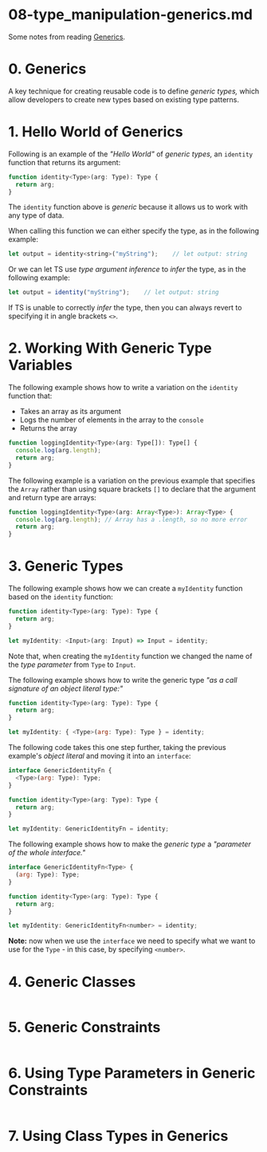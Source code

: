 
# 08-type_manipulation-generics.md

Some notes from reading
[Generics](https://www.typescriptlang.org/docs/handbook/2/generics.html).

# 0. Generics

A key technique for creating reusable code is to define *generic types,*
which allow developers to create new types based on existing type patterns.

# 1. Hello World of Generics

Following is an example of the *"Hello World"* of *generic types,* an `identity` function that
returns its argument:

```javascript
function identity<Type>(arg: Type): Type {
  return arg;
}
```

The `identity` function above is *generic* because it allows us to work with any type of data.

When calling this function we can either specify the type, as in the following example:

```javascript
let output = identity<string>("myString");    // let output: string
```

Or we can let TS use *type argument inference* to *infer* the type, as in the following example:

```javascript
let output = identity("myString");    // let output: string
```

If TS is unable to correctly *infer* the type, then you can always revert to specifying it in angle brackets `<>`.

# 2. Working With Generic Type Variables

The following example shows how to write a variation on the `identity` function that:

- Takes an array as its argument
- Logs the number of elements in the array to the `console`
- Returns the array

```javascript
function loggingIdentity<Type>(arg: Type[]): Type[] {
  console.log(arg.length);
  return arg;
}
```

The following example is a variation on the previous example that specifies the `Array` rather
than using square brackets `[]` to declare that the argument and return type are arrays:

```javascript
function loggingIdentity<Type>(arg: Array<Type>): Array<Type> {
  console.log(arg.length); // Array has a .length, so no more error
  return arg;
}
```

# 3. Generic Types

The following example shows how we can create a `myIdentity` function based on the `identity` function:

```javascript
function identity<Type>(arg: Type): Type {
  return arg;
}

let myIdentity: <Input>(arg: Input) => Input = identity;
```

Note that, when creating the `myIdentity` function we changed the name of the *type parameter* from `Type`
to `Input`.

The following example shows how to write the generic type *"as a call signature of an object literal type:"*

```javascript
function identity<Type>(arg: Type): Type {
  return arg;
}

let myIdentity: { <Type>(arg: Type): Type } = identity;
```

The following code takes this one step further, taking the previous example's *object literal* and moving it
into an `interface`:

```javascript
interface GenericIdentityFn {
  <Type>(arg: Type): Type;
}

function identity<Type>(arg: Type): Type {
  return arg;
}

let myIdentity: GenericIdentityFn = identity;
```

The following example shows how to make the *generic type* a *"parameter of the whole interface."*

```javascript
interface GenericIdentityFn<Type> {
  (arg: Type): Type;
}

function identity<Type>(arg: Type): Type {
  return arg;
}

let myIdentity: GenericIdentityFn<number> = identity;
```

**Note:** now when we use the `interface` we need to specify what we want to use for the `Type` -
in this case, by specifying `<number>`.

# 4. Generic Classes

```javascript
```

# 5. Generic Constraints

```javascript
```

# 6. Using Type Parameters in Generic Constraints

```javascript
```

# 7. Using Class Types in Generics

```javascript
```


